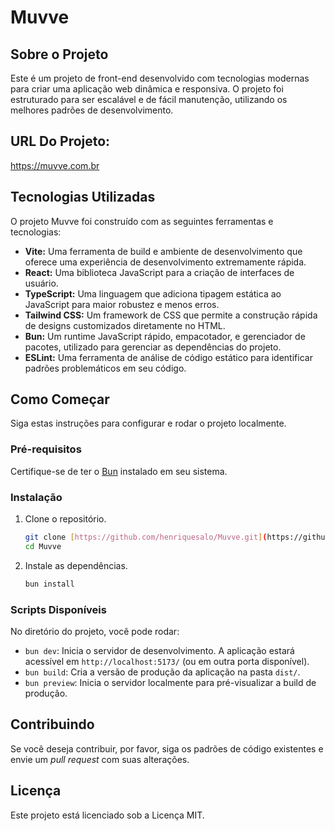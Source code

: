 # Muvve

## Sobre o Projeto

Este é um projeto de front-end desenvolvido com tecnologias modernas para criar uma aplicação web dinâmica e responsiva. O projeto foi estruturado para ser escalável e de fácil manutenção, utilizando os melhores padrões de desenvolvimento.

## URL Do Projeto:
https://muvve.com.br

## Tecnologias Utilizadas

O projeto Muvve foi construído com as seguintes ferramentas e tecnologias:

* **Vite:** Uma ferramenta de build e ambiente de desenvolvimento que oferece uma experiência de desenvolvimento extremamente rápida.
* **React:** Uma biblioteca JavaScript para a criação de interfaces de usuário.
* **TypeScript:** Uma linguagem que adiciona tipagem estática ao JavaScript para maior robustez e menos erros.
* **Tailwind CSS:** Um framework de CSS que permite a construção rápida de designs customizados diretamente no HTML.
* **Bun:** Um runtime JavaScript rápido, empacotador, e gerenciador de pacotes, utilizado para gerenciar as dependências do projeto.
* **ESLint:** Uma ferramenta de análise de código estático para identificar padrões problemáticos em seu código.

## Como Começar

Siga estas instruções para configurar e rodar o projeto localmente.

### Pré-requisitos

Certifique-se de ter o [Bun](https://bun.sh/) instalado em seu sistema.

### Instalação

1.  Clone o repositório.
    ```bash
    git clone [https://github.com/henriquesalo/Muvve.git](https://github.com/henriquesalo/Muvve.git)
    cd Muvve
    ```

2.  Instale as dependências.
    ```bash
    bun install
    ```

### Scripts Disponíveis

No diretório do projeto, você pode rodar:

* `bun dev`: Inicia o servidor de desenvolvimento. A aplicação estará acessível em `http://localhost:5173/` (ou em outra porta disponível).
* `bun build`: Cria a versão de produção da aplicação na pasta `dist/`.
* `bun preview`: Inicia o servidor localmente para pré-visualizar a build de produção.

## Contribuindo

Se você deseja contribuir, por favor, siga os padrões de código existentes e envie um *pull request* com suas alterações.

## Licença

Este projeto está licenciado sob a Licença MIT.
